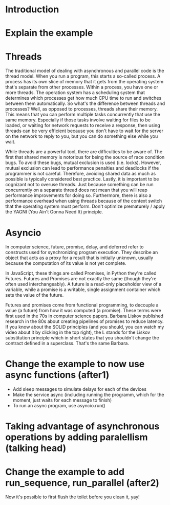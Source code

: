 # Introduction

# Explain the example

# Threads

The traditional model of dealing with asynchronous and parallel code is the thread model. When you run a program, this starts a so-called process. A process has its own slice of memory that it gets from the operating system that's separate from other processes. Within a process, you have one or more threads. The operation system has a scheduling system that determines which processes get how much CPU time to run and switches between them automatically. So what's the difference between threads and processes? Well, as opposed to processes, threads share their memory. This means that you can perform multiple tasks concurrently that use the same memory. Especially if those tasks involve waiting for files to be loaded, or waiting for network requests to receive a response, then using threads can be very efficient because you don't have to wait for the server on the network to reply to you, but you can do something else while you wait.

While threads are a powerful tool, there are difficulties to be aware of. The first that shared memory is notorious for being the source of race condition bugs. To avoid these bugs, mutual exclusion is used (i.e. locks). However, mutual exclusion can lead to performance penalties and deadlocks if the programmer is not careful. Therefore, avoiding shared data as much as possible is typically considered best practice. Lastly, it is important to be cognizant not to overuse threads. Just because something can be run concurrently on a separate thread does not mean that you will reap performance improvements for doing so. Furthermore, there is also a performance overhead when using threads because of the context switch that the operating system must perform. Don't optimize prematurely / apply the YAGNI (You Ain't Gonna Need It) principle.

# Asyncio

In computer science, future, promise, delay, and deferred refer to constructs used for synchronizing program execution. They describe an object that acts as a proxy for a result that is initially unknown, usually because the computation of its value is not yet complete.

In JavaScript, these things are called Promises, in Python they're called Futures. Futures and Promises are not exactly the same (though they're often used interchangeably). A future is a read-only placeholder view of a variable, while a promise is a writable, single assignment container which sets the value of the future.

Futures and promises come from functional programming, to decouple a value (a future) from how it was computed (a promise). These terms were first used in the 70s in computer science papers. Barbara Liskov published research in the 80s about creating pipelines of promises to reduce latency. If you know about the SOLID principles (and you should, you can watch my video about it by clicking in the top right), the L stands for the Liskov substitution principle which in short states that you shouldn't change the contract defined in a superclass. That's the same Barbara.

# Change the example to now use async functions (after1)

- Add sleep messages to simulate delays for each of the devices
- Make the service async (including running the programm, which for the moment, just waits for each message to finish)
- To run an async program, use asyncio.run()

# Taking advantage of asynchronous operations by adding paralellism (talking head)

# Change the example to add run_sequence, run_parallel (after2)

Now it's possible to first flush the toilet before you clean it, yay!
